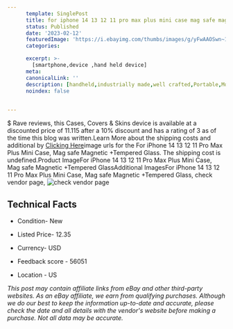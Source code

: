 ```yaml
---
      template: SinglePost
      title: for iphone 14 13 12 11 pro max plus mini case mag safe magnetic tempered glass
      status: Published
      date: '2023-02-12'
      featuredImage: 'https://i.ebayimg.com/thumbs/images/g/yFwAAOSwn~1jcsA1/s-l225.jpg'
      categories: 

      excerpt: >-
        [smartphone,device ,hand held device]
      meta:
      canonicalLink: ''
      description: [handheld,industrially made,well crafted,Portable,Mobile,Compact,Convenient,Lightweight,Maneuverable,Man-portable,Miniature,Carriable,Hand-held,Light,Holdable,Transportable,Mobile device,Pocket-sized,On-the-go,Wireless,Cordless,Compact size,Convenient size, smartphone,device ,hand held device]
      noindex: false

        
---
```

$
    Rave reviews, this Cases, Covers & Skins device is available at a discounted price of 11.115 after a 10% discount and has a rating of 3 as of the time this blog was written.Learn More about the shipping costs and additional by [Clicking Here](https://www.ebay.com/itm/225251644383?hash=item34720b53df%3Ag%3AyFwAAOSwn%7E1jcsA1&mkevt=1&mkcid=1&mkrid=711-53200-19255-0&campid=%253CePNCampaignId%253E&customid=%253CreferenceId%253E&toolid=10049)image urls for the For iPhone 14 13 12 11 Pro Max Plus Mini Case, Mag safe Magnetic +Tempered Glass. The shipping cost is undefined.Product ImageFor iPhone 14 13 12 11 Pro Max Plus Mini Case, Mag safe Magnetic +Tempered GlassAdditional ImagesFor iPhone 14 13 12 11 Pro Max Plus Mini Case, Mag safe Magnetic +Tempered Glass, check vendor page, ![check vendor page](https://origin-galleryplus.ebayimg.com/ws/web/225251644383_2_0_1/225x225.jpg,https://origin-galleryplus.ebayimg.com/ws/web/225251644383_3_0_1/225x225.jpg,https://origin-galleryplus.ebayimg.com/ws/web/225251644383_4_0_1/225x225.jpg,https://origin-galleryplus.ebayimg.com/ws/web/225251644383_5_0_1/225x225.jpg,https://origin-galleryplus.ebayimg.com/ws/web/225251644383_6_0_1/225x225.jpg,https://origin-galleryplus.ebayimg.com/ws/web/225251644383_7_0_1/225x225.jpg,https://origin-galleryplus.ebayimg.com/ws/web/225251644383_8_0_1/225x225.jpg,https://origin-galleryplus.ebayimg.com/ws/web/225251644383_9_0_1/225x225.jpg)
    
    

 ## Technical Facts 



     
      

 - Condition- New 


      

 - Listed Price- 12.35 


      

 - Currency- USD 


      

 - Feedback score - 56051 


      

 - Location - US 


      
      

 *_This post may contain affiliate links from eBay and other third-party websites. As an eBay affiliate, we earn from qualifying purchases. Although we do our best to keep the information up-to-date and accurate, please check the date and all details with the vendor's website before making a purchase. Not all data may be accurate._*



    
    
    
    
    